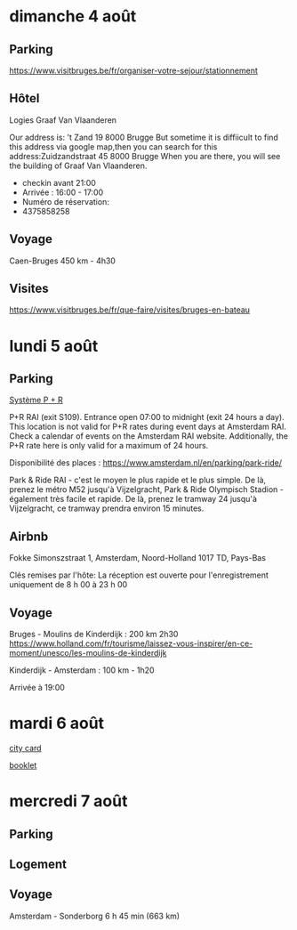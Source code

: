 # dimanche 4 août

## Parking

<https://www.visitbruges.be/fr/organiser-votre-sejour/stationnement>

## Hôtel
Logies Graaf Van Vlaanderen

Our address is: 't Zand 19 8000 Brugge
But sometime it is diffiicult to find this address via google map,then you can search for this address:Zuidzandstraat 45 8000 Brugge
When you are there, you will see the building of Graaf Van Vlaanderen.

* checkin avant 21:00
* Arrivée : 16:00 - 17:00
* Numéro de réservation:
* 4375858258

## Voyage

Caen-Bruges 450 km - 4h30

## Visites

<https://www.visitbruges.be/fr/que-faire/visites/bruges-en-bateau>

# lundi 5 août

## Parking

[Système P + R](https://www.iamsterdam.com/en/travel-stay/getting-around/park-and-ride)

P+R RAI (exit S109). Entrance open 07:00 to midnight (exit 24 hours a day). This location is not valid for P+R rates during event days at Amsterdam RAI. Check a calendar of events on the Amsterdam RAI website. Additionally, the P+R rate here is only valid for a maximum of 24 hours.

Disponibilité des places : <https://www.amsterdam.nl/en/parking/park-ride/>

Park & Ride RAI - c'est le moyen le plus rapide et le plus simple. De là, prenez le métro M52 jusqu'à Vijzelgracht,
Park & Ride Olympisch Stadion - également très facile et rapide. De là, prenez le tramway 24 jusqu'à Vijzelgracht, ce tramway prendra environ 15 minutes.

## Airbnb

Fokke Simonszstraat 1, Amsterdam, Noord-Holland 1017 TD, Pays-Bas

Clés remises par l'hôte: La réception est ouverte pour l'enregistrement uniquement de 8 h 00 à 23 h 00




## Voyage
Bruges - Moulins de Kinderdijk : 200 km 2h30
<https://www.holland.com/fr/tourisme/laissez-vous-inspirer/en-ce-moment/unesco/les-moulins-de-kinderdijk>

Kinderdijk - Amsterdam : 100 km - 1h20

Arrivée à 19:00

# mardi 6 août

[city card](https://www.iamsterdam.com/en/tickets/use-the-city-card)

[booklet](https://download.iamsterdam.com/2rgg2sn69yya-city-card-boekje-2024-online.pdf)

# mercredi 7 août

## Parking

## Logement

## Voyage 

Amsterdam - Sonderborg 6 h 45 min (663 km)
